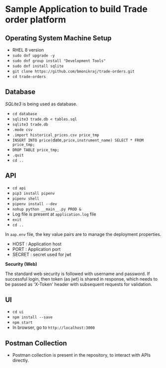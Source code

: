 # Sample Application to build Trade order platform

## Operating System Machine Setup

- RHEL 8 version
- `sudo dnf upgrade -y`
- `sudo dnf group install "Development Tools"`
- `sudo dnf install sqlite`
- `git clone https://github.com/bmonikraj/trade-orders.git`
- `cd trade-orders`


## Database 

*SQLite3* is being used as database. 

- `cd database`
- `sqlite3 trade.db < tables.sql`
- `sqlite3 trade.db`
- `.mode csv`
- `.import historical_prices.csv price_tmp`
- `INSERT INTO price(`date`,price,instrument_name) SELECT * FROM price_tmp;`
- `DROP TABLE price_tmp;`
- `.quit`
- `cd ..`


## API

- `cd api`
- `pip3 install pipenv`
- `pipenv shell`
- `pipenv install --dev`
- `nohup python __main__.py PROD &`
- Log file is present at `application.log` file
- `exit`
- `cd ..`

In `aap.env` file, the key value pairs are to manage the deployment properties. 

- HOST : Application host
- PORT : Application port
- SECRET : secret used for jwt

**Security (Web)**

The standard web security is followed with username and password. If successful login, then token (as jwt) is shared in response, which needs to be passed as 'X-Token' header with subsequent requests for validation. 

## UI

- `cd ui`
- `npm install --save`
- `npm start`
- In browser, go to `http://localhost:3000`

## Postman Collection

- Postman collection is present in the repository, to interact with APIs directly.